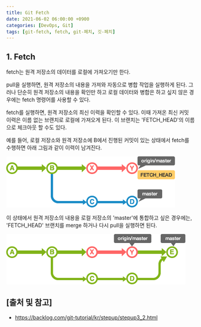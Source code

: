 ```yaml
---
title: Git Fetch
date: 2021-06-02 06:00:00 +0900
categories: [DevOps, Git]
tags: [git-fetch, fetch, git-페치, 깃-페치]
---
```


## 1. Fetch
fetch는 원격 저장소의 데이터를 로컬에 가져오기만 한다.

pull을 실행하면, 원격 저장소의 내용을 가져와 자동으로 병합 작업을 실행하게 된다. 그러나 단순히 원격 저장소의 내용을 확인만 하고 로컬 데이터와 병합은 하고 싶지 않은 경우에는 fetch 명령어를 사용할 수 있다.

fetch를 실행하면, 원격 저장소의 최신 이력을 확인할 수 있다. 이때 가져온 최신 커밋 이력은 이름 없는 브랜치로 로컬에 가져오게 된다. 이 브랜치는 'FETCH_HEAD'의 이름으로 체크아웃 할 수도 있다.

예를 들어, 로컬 저장소와 원격 저장소에 B에서 진행된 커밋이 있는 상태에서 fetch를 수행하면 아래 그림과 같이 이력이 남겨진다.

![fetch-head](/assets/img/2021-06-02-git-fetch/fetch-head.png)

이 상태에서 원격 저장소의 내용을 로컬 저장소의 'master'에 통합하고 싶은 경우에는, 'FETCH_HEAD' 브랜치를 merge 하거나 다시 pull을 실행하면 된다.

![fetch-head-merge](/assets/img/2021-06-02-git-fetch/fetch-head-merge.png)

## [출처 및 참고]
* <https://backlog.com/git-tutorial/kr/stepup/stepup3_2.html>
